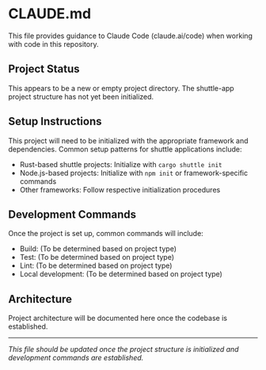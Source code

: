 # CLAUDE.md

This file provides guidance to Claude Code (claude.ai/code) when working with code in this repository.

## Project Status

This appears to be a new or empty project directory. The shuttle-app project structure has not yet been initialized.

## Setup Instructions

This project will need to be initialized with the appropriate framework and dependencies. Common setup patterns for shuttle applications include:

- Rust-based shuttle projects: Initialize with `cargo shuttle init`
- Node.js-based projects: Initialize with `npm init` or framework-specific commands
- Other frameworks: Follow respective initialization procedures

## Development Commands

Once the project is set up, common commands will include:

- Build: (To be determined based on project type)
- Test: (To be determined based on project type)  
- Lint: (To be determined based on project type)
- Local development: (To be determined based on project type)

## Architecture

Project architecture will be documented here once the codebase is established.

---

*This file should be updated once the project structure is initialized and development commands are established.*